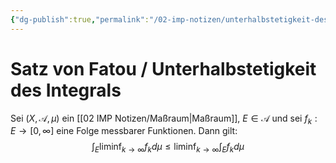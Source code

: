 ```yaml
---
{"dg-publish":true,"permalink":"/02-imp-notizen/unterhalbstetigkeit-des-integrals/"}
---
```


# Satz von Fatou / Unterhalbstetigkeit des Integrals

Sei $(X, \mathcal{A}, \mu)$ ein [[02 IMP Notizen/Maßraum\|Maßraum]], $E \in \mathcal{A}$ und sei $f_k: E \rightarrow[0, \infty]$ eine Folge messbarer Funktionen. Dann gilt:
$$
\int_E \liminf _{k \rightarrow \infty} f_k d \mu \leq \liminf _{k \rightarrow \infty} \int_E f_k d \mu
$$